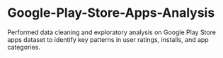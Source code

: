 # Google-Play-Store-Apps-Analysis
Performed data cleaning and exploratory analysis on Google Play Store apps dataset to identify key patterns in user ratings, installs, and app categories.
